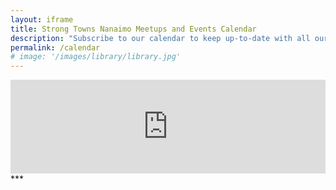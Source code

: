```yaml
---
layout: iframe
title: Strong Towns Nanaimo Meetups and Events Calendar
description: "Subscribe to our calendar to keep up-to-date with all our events, meetups, and workshops. All our public events are listed below. "
permalink: /calendar
# image: '/images/library/library.jpg'
---
```


<!-- Embedded Cal Using app.styledcalendar.com -->
<script async type="module" src="https://embed.styledcalendar.com/assets/parent-window.js"></script>
<iframe src="https://embed.styledcalendar.com/#xlMjbysD8KNJ8N3x5dYp" title="Strong Towns Nanaimo Events" class="styled-calendar-container" style="width: 100%; border: none;" data-cy="calendar-embed-iframe"></iframe>
***
